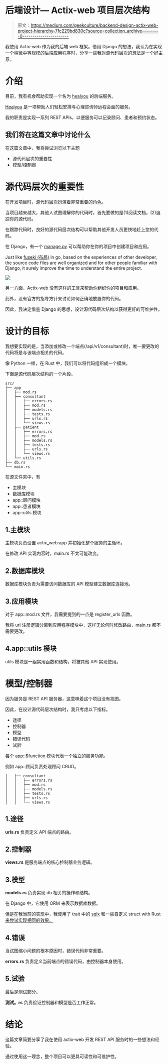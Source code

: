 # 后端设计— Actix-web 项目层次结构

> 原文：<https://medium.com/geekculture/backend-design-actix-web-project-hierarchy-7fc229bd830c?source=collection_archive---------0----------------------->

我使用 Actix-web 作为我的后端 web 框架。借用 Django 的想法，我认为在实现一个稍微中等规模的后端应用程序时，分享一些我对源代码层次的想法是一个好主意。

# 介绍

目前，我有机会帮助实现一个名为 [healyou](https://www-staging.healyou.io/) 的后端服务。

[Healyou](https://www-staging.healyou.io/) 是一项帮助人们轻松安排与心理咨询师远程会面的服务。

我的职责是实现一系列 REST APIs，以便服务可以记录顾问、患者和预约状态。

## 我们将在这篇文章中讨论什么

在这篇文章中，我将尝试浏览以下主题

*   源代码层次的重要性
*   模型/控制器

# 源代码层次的重要性

在开发项目时，源代码层次扮演着非常重要的角色。

当项目越来越大，其他人试图理解你的代码时，首先要做的是(1)阅读文档，(2)追踪你的源代码。

在跟踪代码时，良好的源代码层次结构可以帮助其他开发人员更快地赶上您的代码。

在 Django，有一个 [manage.py](https://docs.djangoproject.com/en/3.2/ref/django-admin/) 可以帮助你在你的项目中创建项目和应用。

Just like [fuseki (布局)](https://en.wikipedia.org/wiki/Fuseki) in go, based on the experiences of other developer, the source code files are well organized and for other people familiar with Django, it surely improve the time to understand the entire project.

![](img/e9a82f173d0d4f3401fe239e053de374.png)

另一方面，Actix-web 没有这样的工具来帮助你组织你的项目和应用。

此外，没有官方的指导方针来讨论如何正确地放置你的代码。

因此，我决定借鉴 Django 的思想，设计源代码层次结构以获得更好的可维护性。

# 设计的目标

我想要实现的是，当添加或修改一个端点(/api/v1/consultant)时，唯一要更改的代码将是与该端点相关的代码。

像 Python 一样，在 Rust 中，我们可以将代码组织成一个模块。

下面是源代码层次结构的一个片段。

```
src/
├── app
│   ├── mod.rs
│   ├── consultant
│   │   ├── errors.rs
│   │   ├── mod.rs
│   │   ├── models.rs
│   │   ├── tests.rs
│   │   ├── urls.rs
│   │   └── views.rs
│   ├── patient
│   │   ├── errors.rs
│   │   ├── mod.rs
│   │   ├── models.rs
│   │   ├── tests.rs
│   │   ├── urls.rs
│   │   └── views.rs
│   └── utils.rs
├── db.rs
└── main.rs
```

在源文件夹中，有

*   主模块
*   数据库模块
*   app::顾问模块
*   app::患者模块
*   app::utils 模块

## 1.主模块

主模块负责设置 actix_web:app 并初始化整个服务的主循环。

在修改 API 实现内容时，main.rs 不太可能改变。

## 2.数据库模块

数据库模块负责为需要访问数据库的 API 模型建立数据库连接池。

## 3.应用模块

对于 app::mod.rs 文件，我需要提到的一点是 register_urls 函数。

我将 url 注册逻辑分离到应用程序模块中，这样无论何时修改路由，main.rs 都不需要更改。

## 4.app::utils 模块

utils 模块是一组实用函数和结构，将被其他 API 实现使用。

# 模型/控制器

因为服务是 REST API 服务器，这意味着这个项目没有视图。

因此，在设计源代码层次结构时，我只考虑以下指标。

*   途径
*   控制器
*   模型
*   错误代码
*   试验

每个 app::$function 模块代表一个独立的服务功能。

例如 app::顾问负责处理顾问 CRUD。

```
│   ├── consultant
│   │   ├── errors.rs
│   │   ├── mod.rs
│   │   ├── models.rs
│   │   ├── tests.rs
│   │   ├── urls.rs
│   │   └── views.rs
```

## 1.途径

**urls.rs** 负责定义 API 端点的路由。

## 2.控制器

**views.rs** 是服务端点的核心控制器业务逻辑。

## 3.模型

**models.rs** 负责实现 db 相关的操作和结构。

在 Django 中，它使用 ORM 来表示数据库数据。

但是在我当前的实现中，我使用了 trait 中的 [sqlx](https://github.com/launchbadge/sqlx) 和一些自定义 struct with Rust [来尝试实现相同的效果。](https://doc.rust-lang.org/std/convert/trait.From.html)

## 4.错误

当试图缩小问题的根本原因时，错误代码非常重要。

**errors.rs** 负责定义当前端点的错误代码，由控制器本身使用。

## 5.试验

最后是测试部分。

**测试。rs** 负责验证控制器和模型是否工作正常。

# 结论

这篇文章简要分享了我在使用 actix-web 开发 REST API 服务时的一些想法和经验。

通过使用这一理念，整个项目可以更具可读性和可维护性。